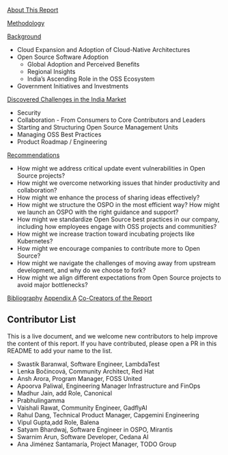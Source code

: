 [About This Report](./About.md)

[Methodology](./About.md)

[Background](./Background.md)
  - Cloud Expansion and Adoption of Cloud-Native Architectures
  - Open Source Software Adoption
    - Global Adoption and Perceived Benefits
    - Regional Insights
    - India’s Ascending Role in the OSS Ecosystem
  - Government Initiatives and Investments
  
[Discovered Challenges in the India Market](./Challenges.md)

  - Security
  - Collaboration - From Consumers to Core Contributors and Leaders
  - Starting and Structuring Open Source Management Units
  - Managing OSS Best Practices
  - Product Roadmap / Engineering
  
[Recommendations]()
  
  - How might we address critical update event vulnerabilities in Open Source projects?
  - How might we overcome networking issues that hinder productivity and collaboration?
  - How might we enhance the process of sharing ideas effectively?
  - How might we structure the OSPO in the most efficient way? How might we launch an OSPO with the right guidance and support?
  - How might we standardize Open Source best practices in our company, including how employees engage with OSS projects and communities?
  - How might we increase traction toward incubating projects like Kubernetes?
  - How might we encourage companies to contribute more to Open Source?
  - How might we navigate the challenges of moving away from upstream development, and why do we choose to fork?
  - How might we align different expectations from Open Source projects to avoid major bottlenecks?
   
[Bibliography]()
[Appendix A]()
[Co-Creators of the Report]()

## Contributor List

This is a live document, and we welcome new contributors to help improve the content of this report. If you have contributed, please open a PR in this README to add your name to the list.

- Swastik Baranwal, Software Engineer, LambdaTest 
- Lenka Bočincová, Community Architect, Red Hat
- Ansh Arora, Program Manager, FOSS United
- Apoorva Paliwal, Engineering Manager Infrastructure and FinOps
- Madhur Jain, add Role, Canonical
- Prabhulingamma
- Vaishali Rawat, Community Engineer, GadflyAI
- Rahul Dang, Technical Product Manager, Capgemini Engineering
- Vipul Gupta,add Role, Balena
- Satyam Bhardwaj, Software Engineer in OSPO, Mirantis
- Swarnim Arun, Software Developer, Cedana AI
- Ana Jiménez Santamaría, Project Manager, TODO Group

